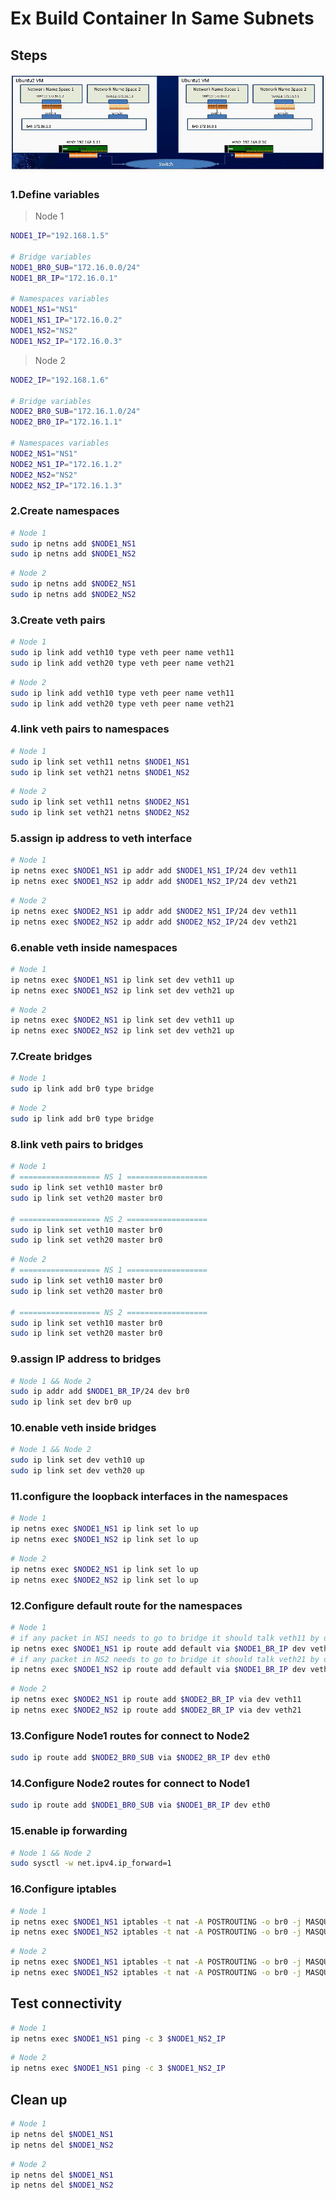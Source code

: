 # Ex Build Container In Same Subnets

## Steps

![alt text](images/ex-container-in-same-subnets.png)

### 1.Define variables

> Node 1

```bash
NODE1_IP="192.168.1.5"

# Bridge variables
NODE1_BR0_SUB="172.16.0.0/24"
NODE1_BR_IP="172.16.0.1"

# Namespaces variables
NODE1_NS1="NS1"
NODE1_NS1_IP="172.16.0.2"
NODE1_NS2="NS2"
NODE1_NS2_IP="172.16.0.3"
```

> Node 2

```bash
NODE2_IP="192.168.1.6"

# Bridge variables
NODE2_BR0_SUB="172.16.1.0/24"
NODE2_BR0_IP="172.16.1.1"

# Namespaces variables
NODE2_NS1="NS1"
NODE2_NS1_IP="172.16.1.2"
NODE2_NS2="NS2"
NODE2_NS2_IP="172.16.1.3"
```

### 2.Create namespaces

```bash
# Node 1
sudo ip netns add $NODE1_NS1
sudo ip netns add $NODE1_NS2
```

```bash
# Node 2
sudo ip netns add $NODE2_NS1
sudo ip netns add $NODE2_NS2
```

### 3.Create veth pairs

```bash
# Node 1
sudo ip link add veth10 type veth peer name veth11
sudo ip link add veth20 type veth peer name veth21
```

```bash
# Node 2
sudo ip link add veth10 type veth peer name veth11
sudo ip link add veth20 type veth peer name veth21
```

### 4.link veth pairs to namespaces

```bash
# Node 1
sudo ip link set veth11 netns $NODE1_NS1
sudo ip link set veth21 netns $NODE1_NS2
```

```bash
# Node 2
sudo ip link set veth11 netns $NODE2_NS1
sudo ip link set veth21 netns $NODE2_NS2
```

### 5.assign ip address to veth interface

```bash
# Node 1
ip netns exec $NODE1_NS1 ip addr add $NODE1_NS1_IP/24 dev veth11
ip netns exec $NODE1_NS2 ip addr add $NODE1_NS2_IP/24 dev veth21
```

```bash
# Node 2
ip netns exec $NODE2_NS1 ip addr add $NODE2_NS1_IP/24 dev veth11
ip netns exec $NODE2_NS2 ip addr add $NODE2_NS2_IP/24 dev veth21
```

### 6.enable veth inside namespaces

```bash
# Node 1
ip netns exec $NODE1_NS1 ip link set dev veth11 up
ip netns exec $NODE1_NS2 ip link set dev veth21 up
```

```bash
# Node 2
ip netns exec $NODE2_NS1 ip link set dev veth11 up
ip netns exec $NODE2_NS2 ip link set dev veth21 up
```

### 7.Create bridges

```bash
# Node 1
sudo ip link add br0 type bridge
```

```bash
# Node 2
sudo ip link add br0 type bridge
```

### 8.link veth pairs to bridges

```bash
# Node 1
# ================== NS 1 ==================
sudo ip link set veth10 master br0
sudo ip link set veth20 master br0

# ================== NS 2 ==================
sudo ip link set veth10 master br0
sudo ip link set veth20 master br0
```

```bash
# Node 2
# ================== NS 1 ==================
sudo ip link set veth10 master br0
sudo ip link set veth20 master br0

# ================== NS 2 ==================
sudo ip link set veth10 master br0
sudo ip link set veth20 master br0
```

### 9.assign IP address to bridges

```bash
# Node 1 && Node 2
sudo ip addr add $NODE1_BR_IP/24 dev br0
sudo ip link set dev br0 up
```

### 10.enable veth inside bridges

```bash
# Node 1 && Node 2
sudo ip link set dev veth10 up
sudo ip link set dev veth20 up
```

### 11.configure the loopback interfaces in the namespaces

```bash
# Node 1
ip netns exec $NODE1_NS1 ip link set lo up
ip netns exec $NODE1_NS2 ip link set lo up
```

```bash
# Node 2
ip netns exec $NODE2_NS1 ip link set lo up
ip netns exec $NODE2_NS2 ip link set lo up
```

### 12.Configure default route for the namespaces

```bash
# Node 1
# if any packet in NS1 needs to go to bridge it should talk veth11 by default
ip netns exec $NODE1_NS1 ip route add default via $NODE1_BR_IP dev veth11
# if any packet in NS2 needs to go to bridge it should talk veth21 by default
ip netns exec $NODE1_NS2 ip route add default via $NODE1_BR_IP dev veth21
```

```bash
# Node 2
ip netns exec $NODE2_NS1 ip route add $NODE2_BR_IP via dev veth11
ip netns exec $NODE2_NS2 ip route add $NODE2_BR_IP via dev veth21
```

### 13.Configure Node1 routes for connect to Node2

```bash
sudo ip route add $NODE2_BR0_SUB via $NODE2_BR_IP dev eth0
```

### 14.Configure Node2 routes for connect to Node1

```bash
sudo ip route add $NODE1_BR0_SUB via $NODE1_BR_IP dev eth0
```

### 15.enable ip forwarding

```bash
# Node 1 && Node 2
sudo sysctl -w net.ipv4.ip_forward=1
```

### 16.Configure iptables

```bash
# Node 1
ip netns exec $NODE1_NS1 iptables -t nat -A POSTROUTING -o br0 -j MASQUERADE
ip netns exec $NODE1_NS2 iptables -t nat -A POSTROUTING -o br0 -j MASQUERADE
```

```bash
# Node 2
ip netns exec $NODE1_NS1 iptables -t nat -A POSTROUTING -o br0 -j MASQUERADE
ip netns exec $NODE1_NS2 iptables -t nat -A POSTROUTING -o br0 -j MASQUERADE
```

## Test connectivity

```bash
# Node 1
ip netns exec $NODE1_NS1 ping -c 3 $NODE1_NS2_IP
```

```bash
# Node 2
ip netns exec $NODE1_NS1 ping -c 3 $NODE1_NS2_IP
```

## Clean up

```bash
# Node 1
ip netns del $NODE1_NS1
ip netns del $NODE1_NS2
```

```bash
# Node 2
ip netns del $NODE1_NS1
ip netns del $NODE1_NS2
```
